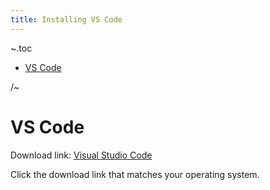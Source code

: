 ```yaml
---
title: Installing VS Code
---
```


~.toc

- [VS Code](#vs-code)

/~

# VS Code

Download link: [Visual Studio Code](https://code.visualstudio.com/)

Click the download link that matches your operating system.

